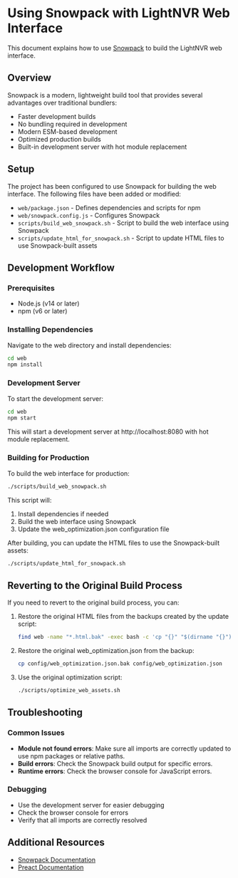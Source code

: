 # Using Snowpack with LightNVR Web Interface

This document explains how to use [Snowpack](https://www.snowpack.dev/) to build the LightNVR web interface.

## Overview

Snowpack is a modern, lightweight build tool that provides several advantages over traditional bundlers:

- Faster development builds
- No bundling required in development
- Modern ESM-based development
- Optimized production builds
- Built-in development server with hot module replacement

## Setup

The project has been configured to use Snowpack for building the web interface. The following files have been added or modified:

- `web/package.json` - Defines dependencies and scripts for npm
- `web/snowpack.config.js` - Configures Snowpack
- `scripts/build_web_snowpack.sh` - Script to build the web interface using Snowpack
- `scripts/update_html_for_snowpack.sh` - Script to update HTML files to use Snowpack-built assets

## Development Workflow

### Prerequisites

- Node.js (v14 or later)
- npm (v6 or later)

### Installing Dependencies

Navigate to the web directory and install dependencies:

```bash
cd web
npm install
```

### Development Server

To start the development server:

```bash
cd web
npm start
```

This will start a development server at http://localhost:8080 with hot module replacement.

### Building for Production

To build the web interface for production:

```bash
./scripts/build_web_snowpack.sh
```

This script will:
1. Install dependencies if needed
2. Build the web interface using Snowpack
3. Update the web_optimization.json configuration file

After building, you can update the HTML files to use the Snowpack-built assets:

```bash
./scripts/update_html_for_snowpack.sh
```

## Reverting to the Original Build Process

If you need to revert to the original build process, you can:

1. Restore the original HTML files from the backups created by the update script:
   ```bash
   find web -name "*.html.bak" -exec bash -c 'cp "{}" "$(dirname "{}")/$(basename "{}" .bak)"' \;
   ```

2. Restore the original web_optimization.json from the backup:
   ```bash
   cp config/web_optimization.json.bak config/web_optimization.json
   ```

3. Use the original optimization script:
   ```bash
   ./scripts/optimize_web_assets.sh
   ```

## Troubleshooting

### Common Issues

- **Module not found errors**: Make sure all imports are correctly updated to use npm packages or relative paths.
- **Build errors**: Check the Snowpack build output for specific errors.
- **Runtime errors**: Check the browser console for JavaScript errors.

### Debugging

- Use the development server for easier debugging
- Check the browser console for errors
- Verify that all imports are correctly resolved

## Additional Resources

- [Snowpack Documentation](https://www.snowpack.dev/reference/configuration)
- [Preact Documentation](https://preactjs.com/)
